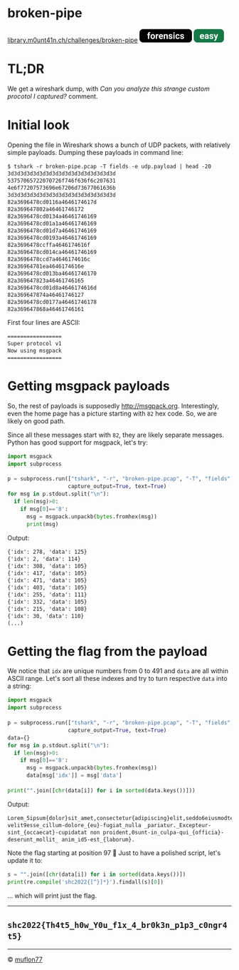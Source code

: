 # broken-pipe

[library.m0unt41n.ch/challenges/broken-pipe](https://library.m0unt41n.ch/challenges/broken-pipe) ![](../../resources/forensics.svg) ![](../../resources/easy.svg) 

# TL;DR

We get a wireshark dump, with *Can you analyze this strange custom procotol I captured?* comment.

# Initial look

Opening the file in Wireshark shows a bunch of UDP packets, with relatively simple payloads.
Dumping these payloads in command line:

```
$ tshark -r broken-pipe.pcap -T fields -e udp.payload | head -20
3d3d3d3d3d3d3d3d3d3d3d3d3d3d3d3d3d
53757065722070726f746f636f6c207631
4e6f77207573696e67206d73677061636b
3d3d3d3d3d3d3d3d3d3d3d3d3d3d3d3d3d
82a3696478cd0116a4646174617d
82a369647802a46461746172
82a3696478cd0134a46461746169
82a3696478cd01a1a46461746169
82a3696478cd01d7a46461746169
82a3696478cd0193a46461746169
82a3696478ccffa4646174616f
82a3696478cd014ca46461746169
82a3696478ccd7a4646174616c
82a36964781ea4646174616e
82a3696478cd013ba46461746170
82a369647823a46461746165
82a3696478cd01d8a4646174616d
82a369647874a46461746127
82a3696478cd0177a46461746178
82a369647868a46461746161
```

First four lines are ASCII:

```
=================
Super protocol v1
Now using msgpack
=================
```

# Getting msgpack payloads

So, the rest of payloads is supposedly http://msgpack.org. Interestingly, even the home
page has a picture starting with `82` hex code. So, we are likely on good path.

Since all these messages start with `82`, they are likely separate messages.
Python has good support for msgpack, let's try:

```python
import msgpack
import subprocess

p = subprocess.run(["tshark", "-r", "broken-pipe.pcap", "-T", "fields", "-e", "udp.payload"],
                   capture_output=True, text=True)
for msg in p.stdout.split("\n"):
  if len(msg)>0:
    if msg[0]=='8':
      msg = msgpack.unpackb(bytes.fromhex(msg))
      print(msg)
```

Output:

```
{'idx': 278, 'data': 125}
{'idx': 2, 'data': 114}
{'idx': 308, 'data': 105}
{'idx': 417, 'data': 105}
{'idx': 471, 'data': 105}
{'idx': 403, 'data': 105}
{'idx': 255, 'data': 111}
{'idx': 332, 'data': 105}
{'idx': 215, 'data': 108}
{'idx': 30, 'data': 110}
(...)
```

# Getting the flag from the payload

We notice that `idx` are unique numbers from 0 to 491 and `data` are all within ASCII range.
Let's sort all these indexes and try to turn respective `data` into a string:

```python
import msgpack
import subprocess

p = subprocess.run(["tshark", "-r", "broken-pipe.pcap", "-T", "fields", "-e", "udp.payload"],
                   capture_output=True, text=True)
data={}
for msg in p.stdout.split("\n"):
  if len(msg)>0:
    if msg[0]=='8':
      msg = msgpack.unpackb(bytes.fromhex(msg))
      data[msg['idx']] = msg['data']

print("".join([chr(data[i]) for i in sorted(data.keys())]))
```

Output:

```
Lorem_5ipsum{dolor}sit_amet,consectetur{adipiscing}elit,seddo6eiusmodtempor_incididuntutlaboreet_doloremagnaaliqua.b'shc2022{Th4t5_h0w_Y0u_f1x_4_br0k3n_p1p3_c0ngr4t5}'Utenimad7minimveniam,quis{nostrud}exercitation_ullamco_laboris9nisi_ut_aliquip_ex_eacommodo_consequat.Duis{aute}irure_dolor_in_reprehenderit_in_voluptat-velit9esse_cillum-dolore_{eu}-fugiat_nulla _pariatur._Excepteur-sint_{occaecat}-cupidatat non proident,0sunt-in_culpa-qui_{officia}-deserunt_mollit_ anim_id5-est_{laborum}.
```

Note the flag starting at position 97 &#128578; Just to have a polished script, let's update it to:

```python
s = "".join([chr(data[i]) for i in sorted(data.keys())])
print(re.compile('shc2022{[^}]*}').findall(s)[0])
```

... which will print just the flag.

---

## `shc2022{Th4t5_h0w_Y0u_f1x_4_br0k3n_p1p3_c0ngr4t5}`


<hr>

&copy; [muflon77](https://library.m0unt41n.ch/players/805ae1c8-9fe4-5816-b4a4-5057fa6eedb1)
